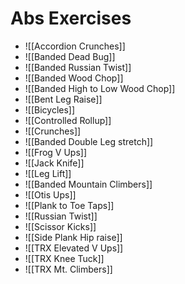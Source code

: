 # Abs Exercises

- ![[Accordion Crunches]]
- ![[Banded Dead Bug]]
- ![[Banded Russian Twist]]
- ![[Banded Wood Chop]]
- ![[Banded High to Low Wood Chop]]
- ![[Bent Leg Raise]]
- ![[Bicycles]]
- ![[Controlled Rollup]]
- ![[Crunches]]
- ![[Banded Double Leg stretch]]
- ![[Frog V Ups]]
- ![[Jack Knife]]
- ![[Leg Lift]]
- ![[Banded Mountain Climbers]]
- ![[Otis Ups]]
- ![[Plank to Toe Taps]]
- ![[Russian Twist]]
- ![[Scissor Kicks]]
- ![[Side Plank Hip raise]]
- ![[TRX Elevated V Ups]]
- ![[TRX Knee Tuck]]
- ![[TRX Mt. Climbers]]